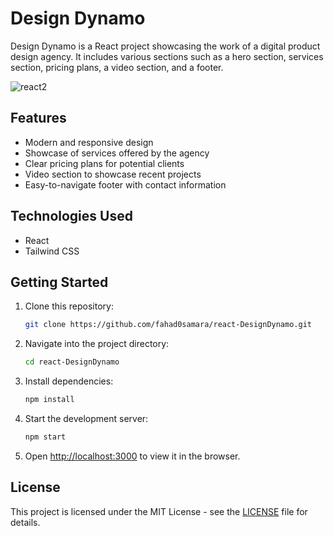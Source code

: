 
# Design Dynamo

Design Dynamo is a React project showcasing the work of a digital product design agency. It includes various sections such as a hero section, services section, pricing plans, a video section, and a footer.

![react2](https://github.com/fahad0samara/react-DesignDynamo/assets/90055525/eea16071-36d4-4630-ad1b-46629046bc9d)


## Features

- Modern and responsive design
- Showcase of services offered by the agency
- Clear pricing plans for potential clients
- Video section to showcase recent projects
- Easy-to-navigate footer with contact information

## Technologies Used

- React
- Tailwind CSS

## Getting Started

1. Clone this repository:

   ```bash
   git clone https://github.com/fahad0samara/react-DesignDynamo.git
   ```

2. Navigate into the project directory:

   ```bash
   cd react-DesignDynamo
   ```

3. Install dependencies:

   ```bash
   npm install
   ```

4. Start the development server:

   ```bash
   npm start
   ```

5. Open [http://localhost:3000](http://localhost:3000) to view it in the browser.

## License

This project is licensed under the MIT License - see the [LICENSE](LICENSE) file for details.
